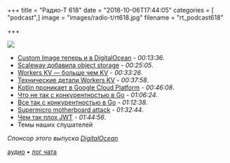 +++
title = "Радио-Т 618"
date = "2018-10-06T17:44:05"
categories = [ "podcast",]
image = "images/radio-t/rt618.jpg"
filename = "rt_podcast618"

+++

![](https://radio-t.com/images/radio-t/rt618.jpg)

- [Custom Image теперь и в DigitalOcean](https://blog.digitalocean.com/custom-images/) - *00:13:36*.
- [Scaleway добавила object storage](https://techcrunch.com/2018/10/05/scaleway-adds-object-storage/) - *00:25:05*.
- [Workers KV — больше чем KV](https://blog.cloudflare.com/introducing-workers-kv/) - *00:33:26*.
- [Технические детали Workers KV](https://blog.cloudflare.com/building-with-workers-kv/) - *00:37:58*.
- [Kotlin проникает в Google Cloud Platform](https://www.androidcentral.com/android-developers-love-kotlin) - *00:46:08*.
- [Что не так с конкурентностью в Go](https://vorpus.org/blog/notes-on-structured-concurrency-or-go-statement-considered-harmful/) - *01:06:24*.
- [Все так с конкурентностью в Go](https://eli.thegreenplace.net/2018/go-hits-the-concurrency-nail-right-on-the-head/) - *01:12:38*.
- [Supermicro motherboard attack](https://www.lightbluetouchpaper.org/2018/10/05/making-sense-of-the-supermicro-motherboard-attack/) - *01:32:44*.
- [Чем так плох JWT](https://developer.okta.com/blog/2017/08/17/why-jwts-suck-as-session-tokens) - *01:44:56*.
- Темы наших слушателей

*Спонсор этого выпуска [DigitalOcean](https://do.co/radiot)*


[аудио](https://cdn.radio-t.com/rt_podcast618.mp3) • [лог чата](http://chat.radio-t.com/logs/radio-t-618.html)
<audio src="https://cdn.radio-t.com/rt_podcast618.mp3" preload="none"></audio>
